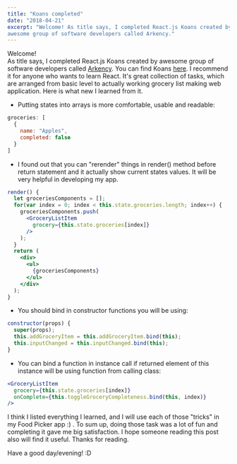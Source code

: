 ```yaml
---
title: "Koans completed"
date: "2018-04-21"
excerpt: "Welcome! As title says, I completed React.js Koans created by 
awesome group of software developers called Arkency." 
---
```


Welcome!\
As title says, I completed React.js Koans created by
awesome group of software developers called [Arkency](https://arkency.com). You
can find Koans [here](https://github.com/arkency/reactjs_koans). I recommend
it for anyone who wants to learn React. It's great collection of tasks, which
are arranged from basic level to actually working grocery list making web
application. Here is what new I learned from it.

- Putting states into arrays is more comfortable, usable and readable:

```jsx
groceries: [
  {
    name: "Apples",
    completed: false
  }
]
```

- I found out that you can "rerender" things in render() method before return
  statement and it actually show current states values. It will be very helpful
  in developing my app.

```jsx
render() {
  let groceriesComponents = [];
  for(var index = 0; index < this.state.groceries.length; index++) {
    groceriesComponents.push(
      <GroceryListItem
        grocery={this.state.groceries[index]}
      />
    );  
  }
  return (
    <div>
      <ul>
        {groceriesComponents}
      </ul>
    </div>
  );
}
```

- You should bind in constructor functions you will be using:

```jsx
constructor(props) {
  super(props);
  this.addGroceryItem = this.addGroceryItem.bind(this);
  this.inputChanged = this.inputChanged.bind(this);
}
```

- You can bind a function in instance call if returned element of this instance
  will be using function from calling class:

```jsx
<GroceryListItem
  grocery={this.state.groceries[index]}
  onComplete={this.toggleGroceryCompleteness.bind(this, index)}
/>
```

I think I listed everything I learned, and I will use each of those "tricks" in
my Food Picker app :) . To sum up, doing those task was a lot of fun and
completing it gave me big satisfaction. I hope someone reading this post also
will find it useful. Thanks for reading.

Have a good day/evening! :D
